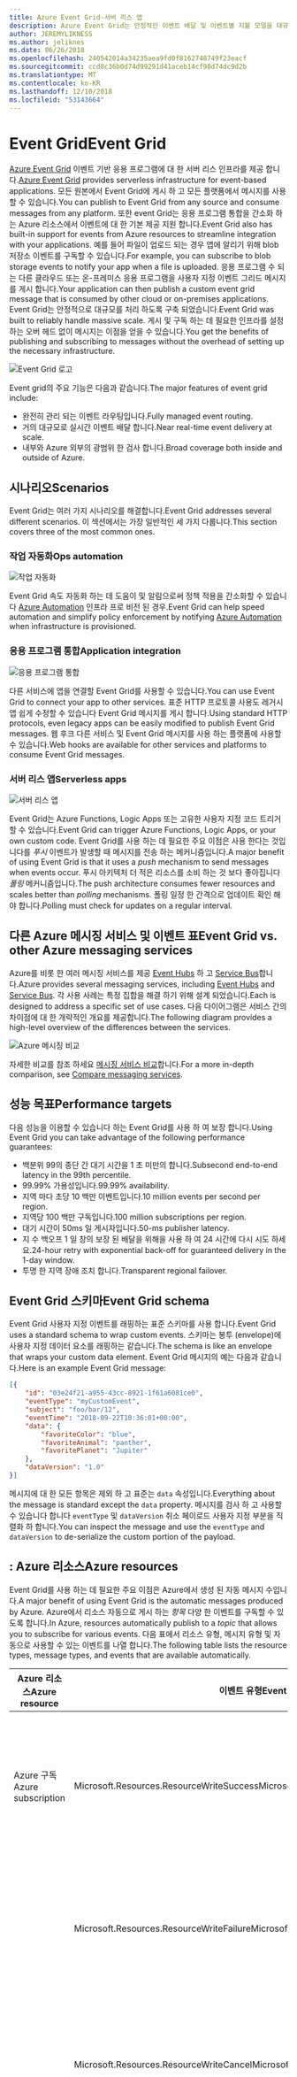 ```yaml
---
title: Azure Event Grid-서버 리스 앱
description: Azure Event Grid는 안정적인 이벤트 배달 및 이벤트별 지불 모델을 대규모로 라우팅에 대 한 서버 리스 솔루션입니다.
author: JEREMYLIKNESS
ms.author: jeliknes
ms.date: 06/26/2018
ms.openlocfilehash: 240542014a34235aea9fd0f8162748749f23eacf
ms.sourcegitcommit: ccd8c36b0d74d99291d41aceb14cf98d74dc9d2b
ms.translationtype: MT
ms.contentlocale: ko-KR
ms.lasthandoff: 12/10/2018
ms.locfileid: "53143664"
---
```

# <a name="event-grid"></a><span data-ttu-id="0a6a2-103">Event Grid</span><span class="sxs-lookup"><span data-stu-id="0a6a2-103">Event Grid</span></span>

<span data-ttu-id="0a6a2-104">[Azure Event Grid](/azure-event-grid/overview) 이벤트 기반 응용 프로그램에 대 한 서버 리스 인프라를 제공 합니다.</span><span class="sxs-lookup"><span data-stu-id="0a6a2-104">[Azure Event Grid](/azure-event-grid/overview) provides serverless infrastructure for event-based applications.</span></span> <span data-ttu-id="0a6a2-105">모든 원본에서 Event Grid에 게시 하 고 모든 플랫폼에서 메시지를 사용할 수 있습니다.</span><span class="sxs-lookup"><span data-stu-id="0a6a2-105">You can publish to Event Grid from any source and consume messages from any platform.</span></span> <span data-ttu-id="0a6a2-106">또한 event Grid는 응용 프로그램 통합을 간소화 하는 Azure 리소스에서 이벤트에 대 한 기본 제공 지원 합니다.</span><span class="sxs-lookup"><span data-stu-id="0a6a2-106">Event Grid also has built-in support for events from Azure resources to streamline integration with your applications.</span></span> <span data-ttu-id="0a6a2-107">예를 들어 파일이 업로드 되는 경우 앱에 알리기 위해 blob 저장소 이벤트를 구독할 수 있습니다.</span><span class="sxs-lookup"><span data-stu-id="0a6a2-107">For example, you can subscribe to blob storage events to notify your app when a file is uploaded.</span></span> <span data-ttu-id="0a6a2-108">응용 프로그램 수 되는 다른 클라우드 또는 온-프레미스 응용 프로그램을 사용자 지정 이벤트 그리드 메시지를 게시 합니다.</span><span class="sxs-lookup"><span data-stu-id="0a6a2-108">Your application can then publish a custom event grid message that is consumed by other cloud or on-premises applications.</span></span> <span data-ttu-id="0a6a2-109">Event Grid는 안정적으로 대규모를 처리 하도록 구축 되었습니다.</span><span class="sxs-lookup"><span data-stu-id="0a6a2-109">Event Grid was built to reliably handle massive scale.</span></span> <span data-ttu-id="0a6a2-110">게시 및 구독 하는 데 필요한 인프라를 설정 하는 오버 헤드 없이 메시지는 이점을 얻을 수 있습니다.</span><span class="sxs-lookup"><span data-stu-id="0a6a2-110">You get the benefits of publishing and subscribing to messages without the overhead of setting up the necessary infrastructure.</span></span>

![Event Grid 로고](./media/event-grid-logo.png)

<span data-ttu-id="0a6a2-112">Event grid의 주요 기능은 다음과 같습니다.</span><span class="sxs-lookup"><span data-stu-id="0a6a2-112">The major features of event grid include:</span></span>

* <span data-ttu-id="0a6a2-113">완전히 관리 되는 이벤트 라우팅입니다.</span><span class="sxs-lookup"><span data-stu-id="0a6a2-113">Fully managed event routing.</span></span>
* <span data-ttu-id="0a6a2-114">거의 대규모로 실시간 이벤트 배달 합니다.</span><span class="sxs-lookup"><span data-stu-id="0a6a2-114">Near real-time event delivery at scale.</span></span>
* <span data-ttu-id="0a6a2-115">내부와 Azure 외부의 광범위 한 검사 합니다.</span><span class="sxs-lookup"><span data-stu-id="0a6a2-115">Broad coverage both inside and outside of Azure.</span></span>

## <a name="scenarios"></a><span data-ttu-id="0a6a2-116">시나리오</span><span class="sxs-lookup"><span data-stu-id="0a6a2-116">Scenarios</span></span>

<span data-ttu-id="0a6a2-117">Event Grid는 여러 가지 시나리오를 해결합니다.</span><span class="sxs-lookup"><span data-stu-id="0a6a2-117">Event Grid addresses several different scenarios.</span></span> <span data-ttu-id="0a6a2-118">이 섹션에서는 가장 일반적인 세 가지 다룹니다.</span><span class="sxs-lookup"><span data-stu-id="0a6a2-118">This section covers three of the most common ones.</span></span>

### <a name="ops-automation"></a><span data-ttu-id="0a6a2-119">작업 자동화</span><span class="sxs-lookup"><span data-stu-id="0a6a2-119">Ops automation</span></span>

![작업 자동화](./media/ops-automation.png)

<span data-ttu-id="0a6a2-121">Event Grid 속도 자동화 하는 데 도움이 및 알림으로써 정책 적용을 간소화할 수 있습니다 [Azure Automation](https://docs.microsoft.com/azure/automation) 인프라 프로 비전 된 경우.</span><span class="sxs-lookup"><span data-stu-id="0a6a2-121">Event Grid can help speed automation and simplify policy enforcement by notifying [Azure Automation](https://docs.microsoft.com/azure/automation) when infrastructure is provisioned.</span></span>

### <a name="application-integration"></a><span data-ttu-id="0a6a2-122">응용 프로그램 통합</span><span class="sxs-lookup"><span data-stu-id="0a6a2-122">Application integration</span></span>

![응용 프로그램 통합](./media/app-integration.png)

<span data-ttu-id="0a6a2-124">다른 서비스에 앱을 연결할 Event Grid를 사용할 수 있습니다.</span><span class="sxs-lookup"><span data-stu-id="0a6a2-124">You can use Event Grid to connect your app to other services.</span></span> <span data-ttu-id="0a6a2-125">표준 HTTP 프로토콜 사용도 레거시 앱 쉽게 수정할 수 있습니다 Event Grid 메시지를 게시 합니다.</span><span class="sxs-lookup"><span data-stu-id="0a6a2-125">Using standard HTTP protocols, even legacy apps can be easily modified to publish Event Grid messages.</span></span> <span data-ttu-id="0a6a2-126">웹 후크 다른 서비스 및 Event Grid 메시지를 사용 하는 플랫폼에 사용할 수 있습니다.</span><span class="sxs-lookup"><span data-stu-id="0a6a2-126">Web hooks are available for other services and platforms to consume Event Grid messages.</span></span>

### <a name="serverless-apps"></a><span data-ttu-id="0a6a2-127">서버 리스 앱</span><span class="sxs-lookup"><span data-stu-id="0a6a2-127">Serverless apps</span></span>

![서버 리스 앱](./media/serverless-apps.png)

<span data-ttu-id="0a6a2-129">Event Grid는 Azure Functions, Logic Apps 또는 고유한 사용자 지정 코드 트리거할 수 있습니다.</span><span class="sxs-lookup"><span data-stu-id="0a6a2-129">Event Grid can trigger Azure Functions, Logic Apps, or your own custom code.</span></span> <span data-ttu-id="0a6a2-130">Event Grid를 사용 하는 데 필요한 주요 이점은 사용 한다는 것입니다를 *푸시* 이벤트가 발생할 때 메시지를 전송 하는 메커니즘입니다.</span><span class="sxs-lookup"><span data-stu-id="0a6a2-130">A major benefit of using Event Grid is that it uses a *push* mechanism to send messages when events occur.</span></span> <span data-ttu-id="0a6a2-131">푸시 아키텍처 더 적은 리소스를 소비 하는 것 보다 좋아집니다 *폴링* 메커니즘입니다.</span><span class="sxs-lookup"><span data-stu-id="0a6a2-131">The push architecture consumes fewer resources and scales better than *polling* mechanisms.</span></span> <span data-ttu-id="0a6a2-132">폴링 일정 한 간격으로 업데이트 확인 해야 합니다.</span><span class="sxs-lookup"><span data-stu-id="0a6a2-132">Polling must check for updates on a regular interval.</span></span>

## <a name="event-grid-vs-other-azure-messaging-services"></a><span data-ttu-id="0a6a2-133">다른 Azure 메시징 서비스 및 이벤트 표</span><span class="sxs-lookup"><span data-stu-id="0a6a2-133">Event Grid vs. other Azure messaging services</span></span>

<span data-ttu-id="0a6a2-134">Azure를 비롯 한 여러 메시징 서비스를 제공 [Event Hubs](https://docs.microsoft.com/azure/event-hubs) 하 고 [Service Bus](https://docs.microsoft.com/azure/service-bus-messaging)합니다.</span><span class="sxs-lookup"><span data-stu-id="0a6a2-134">Azure provides several messaging services, including [Event Hubs](https://docs.microsoft.com/azure/event-hubs) and [Service Bus](https://docs.microsoft.com/azure/service-bus-messaging).</span></span> <span data-ttu-id="0a6a2-135">각 사용 사례는 특정 집합을 해결 하기 위해 설계 되었습니다.</span><span class="sxs-lookup"><span data-stu-id="0a6a2-135">Each is designed to address a specific set of use cases.</span></span> <span data-ttu-id="0a6a2-136">다음 다이어그램은 서비스 간의 차이점에 대 한 개략적인 개요를 제공합니다.</span><span class="sxs-lookup"><span data-stu-id="0a6a2-136">The following diagram provides a high-level overview of the differences between the services.</span></span>

![Azure 메시징 비교](./media/azure-messaging-services.png)

<span data-ttu-id="0a6a2-138">자세한 비교를 참조 하세요 [메시징 서비스 비교](https://docs.microsoft.com/azure/event-grid/compare-messaging-services)합니다.</span><span class="sxs-lookup"><span data-stu-id="0a6a2-138">For a more in-depth comparison, see [Compare messaging services](https://docs.microsoft.com/azure/event-grid/compare-messaging-services).</span></span>

## <a name="performance-targets"></a><span data-ttu-id="0a6a2-139">성능 목표</span><span class="sxs-lookup"><span data-stu-id="0a6a2-139">Performance targets</span></span>

<span data-ttu-id="0a6a2-140">다음 성능을 이용할 수 있습니다 하는 Event Grid를 사용 하 여 보장 합니다.</span><span class="sxs-lookup"><span data-stu-id="0a6a2-140">Using Event Grid you can take advantage of the following performance guarantees:</span></span>

* <span data-ttu-id="0a6a2-141">백분위 99의 종단 간 대기 시간을 1 초 미만의 합니다.</span><span class="sxs-lookup"><span data-stu-id="0a6a2-141">Subsecond end-to-end latency in the 99th percentile.</span></span>
* <span data-ttu-id="0a6a2-142">99.99% 가용성입니다.</span><span class="sxs-lookup"><span data-stu-id="0a6a2-142">99.99% availability.</span></span>
* <span data-ttu-id="0a6a2-143">지역 마다 초당 10 백만 이벤트입니다.</span><span class="sxs-lookup"><span data-stu-id="0a6a2-143">10 million events per second per region.</span></span>
* <span data-ttu-id="0a6a2-144">지역당 100 백만 구독입니다.</span><span class="sxs-lookup"><span data-stu-id="0a6a2-144">100 million subscriptions per region.</span></span>
* <span data-ttu-id="0a6a2-145">대기 시간이 50ms 일 게시자입니다.</span><span class="sxs-lookup"><span data-stu-id="0a6a2-145">50-ms publisher latency.</span></span>
* <span data-ttu-id="0a6a2-146">지 수 백오프 1 일 창의 보장 된 배달을 위해을 사용 하 여 24 시간에 다시 시도 하세요.</span><span class="sxs-lookup"><span data-stu-id="0a6a2-146">24-hour retry with exponential back-off for guaranteed delivery in the 1-day window.</span></span>
* <span data-ttu-id="0a6a2-147">투명 한 지역 장애 조치 합니다.</span><span class="sxs-lookup"><span data-stu-id="0a6a2-147">Transparent regional failover.</span></span>

## <a name="event-grid-schema"></a><span data-ttu-id="0a6a2-148">Event Grid 스키마</span><span class="sxs-lookup"><span data-stu-id="0a6a2-148">Event Grid schema</span></span>

<span data-ttu-id="0a6a2-149">Event Grid 사용자 지정 이벤트를 래핑하는 표준 스키마를 사용 합니다.</span><span class="sxs-lookup"><span data-stu-id="0a6a2-149">Event Grid uses a standard schema to wrap custom events.</span></span> <span data-ttu-id="0a6a2-150">스키마는 봉투 (envelope)에 사용자 지정 데이터 요소를 래핑하는 같습니다.</span><span class="sxs-lookup"><span data-stu-id="0a6a2-150">The schema is like an envelope that wraps your custom data element.</span></span> <span data-ttu-id="0a6a2-151">Event Grid 메시지의 예는 다음과 같습니다.</span><span class="sxs-lookup"><span data-stu-id="0a6a2-151">Here is an example Event Grid message:</span></span>

```json
[{
    "id": "03e24f21-a955-43cc-8921-1f61a6081ce0",
    "eventType": "myCustomEvent",
    "subject": "foo/bar/12",
    "eventTime": "2018-09-22T10:36:01+00:00",
    "data": {
        "favoriteColor": "blue",
        "favoriteAnimal": "panther",
        "favoritePlanet": "Jupiter"
    },
    "dataVersion": "1.0"
}]
```

<span data-ttu-id="0a6a2-152">메시지에 대 한 모든 항목은 제외 하 고 표준는 `data` 속성입니다.</span><span class="sxs-lookup"><span data-stu-id="0a6a2-152">Everything about the message is standard except the `data` property.</span></span> <span data-ttu-id="0a6a2-153">메시지를 검사 하 고 사용할 수 있습니다 합니다 `eventType` 및 `dataVersion` 취소 페이로드 사용자 지정 부분을 직렬화 하 합니다.</span><span class="sxs-lookup"><span data-stu-id="0a6a2-153">You can inspect the message and use the `eventType` and `dataVersion` to de-serialize the custom portion of the payload.</span></span>

## <a name="azure-resources"></a><span data-ttu-id="0a6a2-154">: Azure 리소스</span><span class="sxs-lookup"><span data-stu-id="0a6a2-154">Azure resources</span></span>

<span data-ttu-id="0a6a2-155">Event Grid를 사용 하는 데 필요한 주요 이점은 Azure에서 생성 된 자동 메시지 수입니다.</span><span class="sxs-lookup"><span data-stu-id="0a6a2-155">A major benefit of using Event Grid is the automatic messages produced by Azure.</span></span> <span data-ttu-id="0a6a2-156">Azure에서 리소스 자동으로 게시 하는 *항목* 다양 한 이벤트를 구독할 수 있도록 합니다.</span><span class="sxs-lookup"><span data-stu-id="0a6a2-156">In Azure, resources automatically publish to a *topic* that allows you to subscribe for various events.</span></span> <span data-ttu-id="0a6a2-157">다음 표에서 리소스 유형, 메시지 유형 및 자동으로 사용할 수 있는 이벤트를 나열 합니다.</span><span class="sxs-lookup"><span data-stu-id="0a6a2-157">The following table lists the resource types, message types, and events that are available automatically.</span></span>

| <span data-ttu-id="0a6a2-158">Azure 리소스</span><span class="sxs-lookup"><span data-stu-id="0a6a2-158">Azure resource</span></span> | <span data-ttu-id="0a6a2-159">이벤트 유형</span><span class="sxs-lookup"><span data-stu-id="0a6a2-159">Event type</span></span> | <span data-ttu-id="0a6a2-160">설명</span><span class="sxs-lookup"><span data-stu-id="0a6a2-160">Description</span></span> |
| -------------- | ---------- | ----------- |
| <span data-ttu-id="0a6a2-161">Azure 구독</span><span class="sxs-lookup"><span data-stu-id="0a6a2-161">Azure subscription</span></span> | <span data-ttu-id="0a6a2-162">Microsoft.Resources.ResourceWriteSuccess</span><span class="sxs-lookup"><span data-stu-id="0a6a2-162">Microsoft.Resources.ResourceWriteSuccess</span></span> | <span data-ttu-id="0a6a2-163">발생 경우 리소스 만들기 또는 업데이트 작업이 성공 합니다.</span><span class="sxs-lookup"><span data-stu-id="0a6a2-163">Raised when a resource create or update operation succeeds.</span></span> |
| | <span data-ttu-id="0a6a2-164">Microsoft.Resources.ResourceWriteFailure</span><span class="sxs-lookup"><span data-stu-id="0a6a2-164">Microsoft.Resources.ResourceWriteFailure</span></span> | <span data-ttu-id="0a6a2-165">리소스 만들기 또는 업데이트 작업이 실패할 때 발생 합니다.</span><span class="sxs-lookup"><span data-stu-id="0a6a2-165">Raised when a resource create or update operation fails.</span></span> |
| | <span data-ttu-id="0a6a2-166">Microsoft.Resources.ResourceWriteCancel</span><span class="sxs-lookup"><span data-stu-id="0a6a2-166">Microsoft.Resources.ResourceWriteCancel</span></span> | <span data-ttu-id="0a6a2-167">발생 리소스 만들기 또는 업데이트 작업이 면 취소 됩니다.</span><span class="sxs-lookup"><span data-stu-id="0a6a2-167">Raised when a resource create or update operation is canceled.</span></span> |
|  | <span data-ttu-id="0a6a2-168">Microsoft.Resources.ResourceDeleteSuccess</span><span class="sxs-lookup"><span data-stu-id="0a6a2-168">Microsoft.Resources.ResourceDeleteSuccess</span></span> | <span data-ttu-id="0a6a2-169">리소스 삭제 작업이 성공할 때 발생 합니다.</span><span class="sxs-lookup"><span data-stu-id="0a6a2-169">Raised when a resource delete operation succeeds.</span></span> |
|  | <span data-ttu-id="0a6a2-170">Microsoft.Resources.ResourceDeleteFailure</span><span class="sxs-lookup"><span data-stu-id="0a6a2-170">Microsoft.Resources.ResourceDeleteFailure</span></span> | <span data-ttu-id="0a6a2-171">리소스 삭제 작업이 실패할 때 발생 합니다.</span><span class="sxs-lookup"><span data-stu-id="0a6a2-171">Raised when a resource delete operation fails.</span></span> |
| | <span data-ttu-id="0a6a2-172">Microsoft.Resources.ResourceDeleteCancel</span><span class="sxs-lookup"><span data-stu-id="0a6a2-172">Microsoft.Resources.ResourceDeleteCancel</span></span> | <span data-ttu-id="0a6a2-173">리소스 삭제 작업이 취소 될 때 발생 합니다.</span><span class="sxs-lookup"><span data-stu-id="0a6a2-173">Raised when a resource delete operation is canceled.</span></span> <span data-ttu-id="0a6a2-174">이 이벤트에는 템플릿 배포가 취소 될 때 발생 합니다.</span><span class="sxs-lookup"><span data-stu-id="0a6a2-174">This event happens when a template deployment is canceled.</span></span> |
| <span data-ttu-id="0a6a2-175">Blob 저장소</span><span class="sxs-lookup"><span data-stu-id="0a6a2-175">Blob storage</span></span> | <span data-ttu-id="0a6a2-176">Microsoft.Storage.BlobCreated</span><span class="sxs-lookup"><span data-stu-id="0a6a2-176">Microsoft.Storage.BlobCreated</span></span> | <span data-ttu-id="0a6a2-177">Blob을 만들 때 발생 합니다.</span><span class="sxs-lookup"><span data-stu-id="0a6a2-177">Raised when a blob is created.</span></span> |
| | <span data-ttu-id="0a6a2-178">Microsoft.Storage.BlobDeleted</span><span class="sxs-lookup"><span data-stu-id="0a6a2-178">Microsoft.Storage.BlobDeleted</span></span> | <span data-ttu-id="0a6a2-179">Blob을 삭제할 때 발생 합니다.</span><span class="sxs-lookup"><span data-stu-id="0a6a2-179">Raised when a blob is deleted.</span></span> |
| <span data-ttu-id="0a6a2-180">Event hubs</span><span class="sxs-lookup"><span data-stu-id="0a6a2-180">Event hubs</span></span> | <span data-ttu-id="0a6a2-181">Microsoft.EventHub.CaptureFileCreated</span><span class="sxs-lookup"><span data-stu-id="0a6a2-181">Microsoft.EventHub.CaptureFileCreated</span></span> | <span data-ttu-id="0a6a2-182">캡처 파일을 만들 때 발생 합니다.</span><span class="sxs-lookup"><span data-stu-id="0a6a2-182">Raised when a capture file is created.</span></span>
| <span data-ttu-id="0a6a2-183">IoT Hub</span><span class="sxs-lookup"><span data-stu-id="0a6a2-183">IoT Hub</span></span> | <span data-ttu-id="0a6a2-184">Microsoft.Devices.DeviceCreated</span><span class="sxs-lookup"><span data-stu-id="0a6a2-184">Microsoft.Devices.DeviceCreated</span></span> | <span data-ttu-id="0a6a2-185">IoT hub에 장치를 등록할 때 게시 합니다.</span><span class="sxs-lookup"><span data-stu-id="0a6a2-185">Published when a device is registered to an IoT hub.</span></span> |
| | <span data-ttu-id="0a6a2-186">Microsoft.Devices.DeviceDeleted</span><span class="sxs-lookup"><span data-stu-id="0a6a2-186">Microsoft.Devices.DeviceDeleted</span></span> | <span data-ttu-id="0a6a2-187">IoT hub에서 장치를 삭제 하는 경우 게시 합니다.</span><span class="sxs-lookup"><span data-stu-id="0a6a2-187">Published when a device is deleted from an IoT hub.</span></span> |
| <span data-ttu-id="0a6a2-188">리소스 그룹</span><span class="sxs-lookup"><span data-stu-id="0a6a2-188">Resource groups</span></span> | <span data-ttu-id="0a6a2-189">Microsoft.Resources.ResourceWriteSuccess</span><span class="sxs-lookup"><span data-stu-id="0a6a2-189">Microsoft.Resources.ResourceWriteSuccess</span></span> | <span data-ttu-id="0a6a2-190">발생 경우 리소스 만들기 또는 업데이트 작업이 성공 합니다.</span><span class="sxs-lookup"><span data-stu-id="0a6a2-190">Raised when a resource create or update operation succeeds.</span></span> |
| | <span data-ttu-id="0a6a2-191">Microsoft.Resources.ResourceWriteFailure</span><span class="sxs-lookup"><span data-stu-id="0a6a2-191">Microsoft.Resources.ResourceWriteFailure</span></span> | <span data-ttu-id="0a6a2-192">리소스 만들기 또는 업데이트 작업이 실패할 때 발생 합니다.</span><span class="sxs-lookup"><span data-stu-id="0a6a2-192">Raised when a resource create or update operation fails.</span></span> |
| | <span data-ttu-id="0a6a2-193">Microsoft.Resources.ResourceWriteCancel</span><span class="sxs-lookup"><span data-stu-id="0a6a2-193">Microsoft.Resources.ResourceWriteCancel</span></span> | <span data-ttu-id="0a6a2-194">발생 리소스 만들기 또는 업데이트 작업이 면 취소 됩니다.</span><span class="sxs-lookup"><span data-stu-id="0a6a2-194">Raised when a resource create or update operation is canceled.</span></span> |
| | <span data-ttu-id="0a6a2-195">Microsoft.Resources.ResourceDeleteSuccess</span><span class="sxs-lookup"><span data-stu-id="0a6a2-195">Microsoft.Resources.ResourceDeleteSuccess</span></span> | <span data-ttu-id="0a6a2-196">리소스 삭제 작업이 성공할 때 발생 합니다.</span><span class="sxs-lookup"><span data-stu-id="0a6a2-196">Raised when a resource delete operation succeeds.</span></span> |
| | <span data-ttu-id="0a6a2-197">Microsoft.Resources.ResourceDeleteFailure</span><span class="sxs-lookup"><span data-stu-id="0a6a2-197">Microsoft.Resources.ResourceDeleteFailure</span></span> | <span data-ttu-id="0a6a2-198">리소스 삭제 작업이 실패할 때 발생 합니다.</span><span class="sxs-lookup"><span data-stu-id="0a6a2-198">Raised when a resource delete operation fails.</span></span> |
| | <span data-ttu-id="0a6a2-199">Microsoft.Resources.ResourceDeleteCancel</span><span class="sxs-lookup"><span data-stu-id="0a6a2-199">Microsoft.Resources.ResourceDeleteCancel</span></span> | <span data-ttu-id="0a6a2-200">리소스 삭제 작업이 취소 될 때 발생 합니다.</span><span class="sxs-lookup"><span data-stu-id="0a6a2-200">Raised when a resource delete operation is canceled.</span></span> <span data-ttu-id="0a6a2-201">이 이벤트에는 템플릿 배포가 취소 될 때 발생 합니다.</span><span class="sxs-lookup"><span data-stu-id="0a6a2-201">This event happens when a template deployment is canceled.</span></span> |

<span data-ttu-id="0a6a2-202">자세한 내용은 [Azure Event Grid 이벤트 스키마](https://docs.microsoft.com/azure/event-grid/event-schema)합니다.</span><span class="sxs-lookup"><span data-stu-id="0a6a2-202">For more information, see [Azure Event Grid event schema](https://docs.microsoft.com/azure/event-grid/event-schema).</span></span>

<span data-ttu-id="0a6a2-203">Event Grid의 하나라도 온-프레미스를 실행 하는 응용 프로그램에서에서 액세스할 수 있습니다.</span><span class="sxs-lookup"><span data-stu-id="0a6a2-203">You can access Event Grid from any type of application, even one that runs on-premises.</span></span>

## <a name="conclusion"></a><span data-ttu-id="0a6a2-204">결론</span><span class="sxs-lookup"><span data-stu-id="0a6a2-204">Conclusion</span></span>

<span data-ttu-id="0a6a2-205">이 장에서 Azure Functions, Logic Apps 및 Event Grid의 구성 된 Azure 서버 리스 플랫폼에 대해 알아보았습니다.</span><span class="sxs-lookup"><span data-stu-id="0a6a2-205">In this chapter you learned about the Azure serverless platform that is composed of Azure Functions, Logic Apps, and Event Grid.</span></span> <span data-ttu-id="0a6a2-206">이러한 리소스를 사용 하 여 완전히 서버 리스 앱 아키텍처를 빌드할 수도 있고 온-프레미스 서버 및 다른 클라우드 리소스와 상호 작용 하는 하이브리드 솔루션을 만들 수 있습니다.</span><span class="sxs-lookup"><span data-stu-id="0a6a2-206">You can use these resources to build an entirely serverless app architecture, or create a hybrid solution that interacts with other cloud resources and on-premises servers.</span></span> <span data-ttu-id="0a6a2-207">같은 서버 리스 데이터 플랫폼을 통해 결합 [Azure SQL](https://docs.microsoft.com/azure/sql-database) 또는 [CosmosDB](https://docs.microsoft.com/azure/cosmos-db/introduction), 완전히 관리 되는 클라우드 네이티브 응용 프로그램을 빌드할 수 있습니다.</span><span class="sxs-lookup"><span data-stu-id="0a6a2-207">Combined with a serverless data platform such as [Azure SQL](https://docs.microsoft.com/azure/sql-database) or [CosmosDB](https://docs.microsoft.com/azure/cosmos-db/introduction), you can build fully managed cloud native applications.</span></span>

## <a name="recommended-resources"></a><span data-ttu-id="0a6a2-208">권장 되는 리소스</span><span class="sxs-lookup"><span data-stu-id="0a6a2-208">Recommended resources</span></span>

* [<span data-ttu-id="0a6a2-209">App service 계획</span><span class="sxs-lookup"><span data-stu-id="0a6a2-209">App service plans</span></span>](https://docs.microsoft.com/azure/app-service/azure-web-sites-web-hosting-plans-in-depth-overview)
* [<span data-ttu-id="0a6a2-210">Application Insights</span><span class="sxs-lookup"><span data-stu-id="0a6a2-210">Application Insights</span></span>](https://docs.microsoft.com/azure/application-insights)
* [<span data-ttu-id="0a6a2-211">Application Insights 분석</span><span class="sxs-lookup"><span data-stu-id="0a6a2-211">Application Insights Analytics</span></span>](https://docs.microsoft.com/azure/application-insights/app-insights-analytics)
* [<span data-ttu-id="0a6a2-212">Azure: 서버 리스 Azure Functions를 사용 하 여 클라우드로 앱 가져오기</span><span class="sxs-lookup"><span data-stu-id="0a6a2-212">Azure: Bring your app to the cloud with serverless Azure Functions</span></span>](https://channel9.msdn.com/events/Connect/2017/E102)
* [<span data-ttu-id="0a6a2-213">Azure Event Grid</span><span class="sxs-lookup"><span data-stu-id="0a6a2-213">Azure Event Grid</span></span>](https://docs.microsoft.com/azure/azure-event-grid/overview)
* [<span data-ttu-id="0a6a2-214">Azure Event Grid 이벤트 스키마</span><span class="sxs-lookup"><span data-stu-id="0a6a2-214">Azure Event Grid event schema</span></span>](https://docs.microsoft.com/azure/event-grid/event-schema)
* [<span data-ttu-id="0a6a2-215">Azure Event Hubs</span><span class="sxs-lookup"><span data-stu-id="0a6a2-215">Azure Event Hubs</span></span>](https://docs.microsoft.com/azure/event-hubs)
* [<span data-ttu-id="0a6a2-216">Azure Functions 설명서</span><span class="sxs-lookup"><span data-stu-id="0a6a2-216">Azure Functions documentation</span></span>](https://docs.microsoft.com/azure/azure-functions)
* [<span data-ttu-id="0a6a2-217">Azure Functions 트리거 및 바인딩 개념</span><span class="sxs-lookup"><span data-stu-id="0a6a2-217">Azure Functions triggers and bindings concepts</span></span>](https://docs.microsoft.com/azure/azure-functions/functions-triggers-bindings)
* [<span data-ttu-id="0a6a2-218">Azure Logic Apps</span><span class="sxs-lookup"><span data-stu-id="0a6a2-218">Azure Logic Apps</span></span>](https://docs.microsoft.com/azure/logic-apps)
* [<span data-ttu-id="0a6a2-219">Azure Service Bus</span><span class="sxs-lookup"><span data-stu-id="0a6a2-219">Azure Service Bus</span></span>](https://docs.microsoft.com/azure/service-bus-messaging)
* [<span data-ttu-id="0a6a2-220">Azure Table Storage</span><span class="sxs-lookup"><span data-stu-id="0a6a2-220">Azure Table Storage</span></span>](https://docs.microsoft.com/azure/cosmos-db/table-storage-overview)
* [<span data-ttu-id="0a6a2-221">1.x와 2.x 비교 함수</span><span class="sxs-lookup"><span data-stu-id="0a6a2-221">Compare functions 1.x and 2.x</span></span>](https://docs.microsoft.com/azure/azure-functions/functions-versions)
* [<span data-ttu-id="0a6a2-222">Azure 온-프레미스 데이터 게이트웨이 사용 하 여 온-프레미스 데이터 원본에 연결</span><span class="sxs-lookup"><span data-stu-id="0a6a2-222">Connecting to on-premises data sources with Azure On-premises Data Gateway</span></span>](https://docs.microsoft.com/azure/analysis-services/analysis-services-gateway)
* [<span data-ttu-id="0a6a2-223">Azure portal에서 첫 번째 함수 만들기</span><span class="sxs-lookup"><span data-stu-id="0a6a2-223">Create your first function in the Azure portal</span></span>](https://docs.microsoft.com/azure/azure-functions/functions-create-first-azure-function)
* [<span data-ttu-id="0a6a2-224">Azure CLI를 사용 하 여 첫 번째 함수 만들기</span><span class="sxs-lookup"><span data-stu-id="0a6a2-224">Create your first function using the Azure CLI</span></span>](https://docs.microsoft.com/azure/azure-functions/functions-create-first-azure-function-azure-cli)
* [<span data-ttu-id="0a6a2-225">Visual Studio를 사용 하 여 첫 번째 함수 만들기</span><span class="sxs-lookup"><span data-stu-id="0a6a2-225">Create your first function using Visual Studio</span></span>](https://docs.microsoft.com/azure/azure-functions/functions-create-your-first-function-visual-studio)
* [<span data-ttu-id="0a6a2-226">지원 되는 언어 기능</span><span class="sxs-lookup"><span data-stu-id="0a6a2-226">Functions supported languages</span></span>](https://docs.microsoft.com/azure/azure-functions/supported-languages)
* [<span data-ttu-id="0a6a2-227">Azure Functions 모니터링</span><span class="sxs-lookup"><span data-stu-id="0a6a2-227">Monitor Azure Functions</span></span>](https://docs.microsoft.com/azure/azure-functions/functions-monitoring)
* [<span data-ttu-id="0a6a2-228">Azure Functions 프록시 사용</span><span class="sxs-lookup"><span data-stu-id="0a6a2-228">Work with Azure Functions Proxies</span></span>](https://docs.microsoft.com/azure/azure-functions/functions-proxies)

>[!div class="step-by-step"]
><span data-ttu-id="0a6a2-229">[이전](logic-apps.md)
>[다음](durable-azure-functions.md)</span><span class="sxs-lookup"><span data-stu-id="0a6a2-229">[Previous](logic-apps.md)
[Next](durable-azure-functions.md)</span></span>